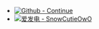 <!-- _navbar.md -->

* [![Github - Continue](https://img.shields.io/badge/Github-Continue-2ea44f)](https://www.github.com/SnowCutieOwO/Continue)
* [![爱发电 - SnowCutieOwO](https://img.shields.io/badge/爱发电-SnowCutieOwO-66ccff)](https://afdian.net/@SnowCutieOwO)